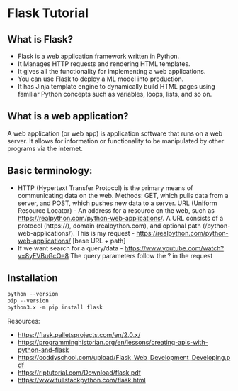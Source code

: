 # Flask Tutorial

## What is Flask?

- Flask is a web application framework written in Python. 
- It Manages HTTP requests and rendering HTML templates. 
- It gives all the functionality for implementing a web applications. 
- You can use Flask to deploy a ML model into production.
- It has Jinja template engine to dynamically build HTML pages using familiar Python concepts such as variables, loops, lists, and so on. 

## What is a web application?
A web application (or web app) is application software that runs on a web server.
It allows for information or functionality to be manipulated by other programs via the internet.

## Basic terminology:
- HTTP (Hypertext Transfer Protocol) is the primary means of communicating data on the web. 
Methods: GET, which pulls data from a server, and POST, which pushes new data to a server.
URL (Uniform Resource Locator) - An address for a resource on the web, such as https://realpython.com/python-web-applications/. 
A URL consists of a protocol (https://), domain (realpython.com), and optional path (/python-web-applications/).
This is my request - https://realpython.com/python-web-applications/ [base URL + path]
- If we want search for a query/data - 
https://www.youtube.com/watch?v=8yFVBuGcOe8
The query parameters follow the ? in the request

## Installation
```python
python --version
pip --version
python3.x -m pip install flask
```


Resources:
- https://flask.palletsprojects.com/en/2.0.x/
- https://programminghistorian.org/en/lessons/creating-apis-with-python-and-flask
- https://coddyschool.com/upload/Flask_Web_Development_Developing.pdf
- https://riptutorial.com/Download/flask.pdf
- https://www.fullstackpython.com/flask.html
